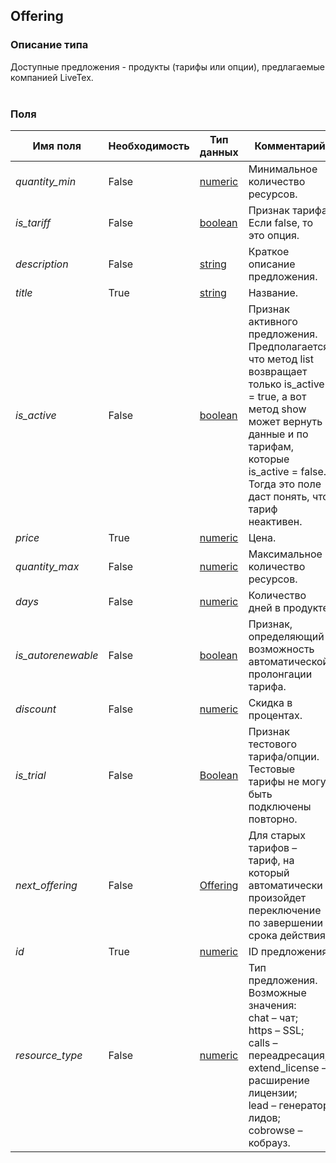 
## Offering

### Описание типа
Доступные предложения - продукты (тарифы или опции), предлагаемые компанией LiveTex.<br/><br/>
### Поля

| Имя поля | Необходимость | Тип данных | Комментарий |
|---|---|---|---|
|*quantity_min*|False|[numeric](/docs/types/numeric.md)|Минимальное количество ресурсов.<br/>|
|*is_tariff*|False|[boolean](/docs/types/boolean.md)|Признак тарифа.<br/>Если false, то это опция.<br/>|
|*description*|False|[string](/docs/types/string.md)|Краткое описание предложения.<br/>|
|*title*|True|[string](/docs/types/string.md)|Название.<br/>|
|*is_active*|False|[boolean](/docs/types/boolean.md)|Признак активного предложения.<br/>Предполагается, что метод list возвращает только is_active = true, а вот метод show может вернуть данные и по тарифам, которые is_active = false. Тогда это поле даст понять, что тариф неактивен.<br/>|
|*price*|True|[numeric](/docs/types/numeric.md)|Цена.<br/>|
|*quantity_max*|False|[numeric](/docs/types/numeric.md)|Максимальное количество ресурсов.<br/>|
|*days*|False|[numeric](/docs/types/numeric.md)|Количество дней в продукте.<br/>|
|*is_autorenewable*|False|[boolean](/docs/types/boolean.md)|Признак, определяющий возможность автоматической пролонгации тарифа.<br/>|
|*discount*|False|[numeric](/docs/types/numeric.md)|Скидка в процентах.<br/>|
|*is_trial*|False|[Boolean](/docs/types/Boolean.md)|Признак тестового тарифа/опции.<br/>Тестовые тарифы не могут быть подключены повторно.<br/>|
|*next_offering*|False|[Offering](/docs/types/Offering.md)|Для старых тарифов – тариф, на который автоматически произойдет переключение по завершении срока действия.<br/>|
|*id*|True|[numeric](/docs/types/numeric.md)|ID предложения.<br/>|
|*resource_type*|False|[numeric](/docs/types/numeric.md)|Тип предложения.<br/>Возможные значения:<br/>chat – чат;<br/>https – SSL;<br/>calls – переадресация;<br/>extend_license – расширение лицензии;<br/>lead – генератор лидов;<br/>cobrowse – кобрауз.<br/>|
